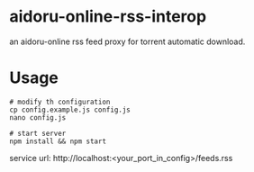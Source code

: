 # aidoru-online-rss-interop

an aidoru-online rss feed proxy for torrent automatic download.

# Usage

```
# modify th configuration
cp config.example.js config.js
nano config.js

# start server
npm install && npm start

```

service url:
http://localhost:<your_port_in_config>/feeds.rss
